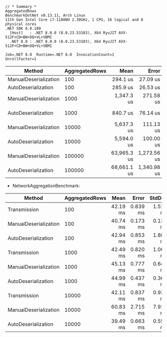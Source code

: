 ```
// * Summary *
AggregatedRows
BenchmarkDotNet v0.13.11, Arch Linux
11th Gen Intel Core i7-11800H 2.30GHz, 1 CPU, 16 logical and 8 physical cores
.NET SDK 8.0.100
  [Host]   : .NET 8.0.0 (8.0.23.53103), X64 RyuJIT AVX-512F+CD+BW+DQ+VL+VBMI
  .NET 8.0 : .NET 8.0.0 (8.0.23.53103), X64 RyuJIT AVX-512F+CD+BW+DQ+VL+VBMI

Job=.NET 8.0  Runtime=.NET 8.0  InvocationCount=1  
UnrollFactor=1 
```

| Method                | AggregatedRows | Mean        | Error       | StdDev      | Median      |
|---------------------- |--------------- |------------:|------------:|------------:|------------:|
| ManualDeserialization | 100            |    294.1 us |    27.09 us |    79.46 us |    281.3 us |
| AutoDeserialization   | 100            |    285.9 us |    26.53 us |    77.82 us |    281.8 us |
| ManualDeserialization | 1000           |  1,347.3 us |   271.58 us |   800.75 us |    798.2 us |
| AutoDeserialization   | 1000           |    840.7 us |    76.14 us |   207.14 us |    751.2 us |
| ManualDeserialization | 10000          |  5,637.3 us |   111.13 us |   185.68 us |  5,631.5 us |
| AutoDeserialization   | 10000          |  5,594.0 us |   100.00 us |    83.50 us |  5,602.2 us |
| ManualDeserialization | 100000         | 63,965.3 us | 1,273.56 us | 1,826.50 us | 63,484.1 us |
| AutoDeserialization   | 100000         | 68,661.1 us | 1,340.98 us | 1,490.50 us | 68,491.8 us |


- NetworkAggregationBenchmark:

| Method                | AggregatedRows | Mean     | Error    | StdDev   | Median   |
|---------------------- |--------------- |---------:|---------:|---------:|---------:|
| Transmission          | 100            | 42.19 ms | 0.839 ms | 1.513 ms | 41.36 ms |
| ManualDeserialization | 100            | 40.74 ms | 0.173 ms | 0.135 ms | 40.78 ms |
| AutoDeserialization   | 100            | 42.94 ms | 0.853 ms | 1.800 ms | 41.92 ms |
| Transmission          | 1000           | 42.49 ms | 0.820 ms | 1.066 ms | 42.55 ms |
| ManualDeserialization | 1000           | 45.13 ms | 0.777 ms | 0.649 ms | 45.19 ms |
| AutoDeserialization   | 1000           | 44.99 ms | 0.437 ms | 0.365 ms | 44.97 ms |
| Transmission          | 10000          | 42.11 ms | 0.837 ms | 0.930 ms | 42.35 ms |
| ManualDeserialization | 10000          | 60.83 ms | 2.715 ms | 7.919 ms | 62.81 ms |
| AutoDeserialization   | 10000          | 39.49 ms | 0.663 ms | 0.554 ms | 39.41 ms |
